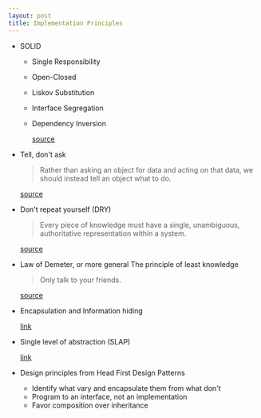 ```yaml
---
layout: post
title: Implementation Principles
---
```

- SOLID
  - Single Responsibility
  - Open-Closed
  - Liskov Substitution
  - Interface Segregation
  - Dependency Inversion

    [source](http://butunclebob.com/ArticleS.UncleBob.PrinciplesOfOod)
 
- Tell, don't ask

    > Rather than asking an object for data and acting on that data, we should instead tell an object what to do.

	[source](http://martinfowler.com/bliki/TellDontAsk.html)
 
- Don't repeat yourself (DRY)
 
    > Every piece of knowledge must have a single, unambiguous, authoritative representation within a system.
	
	[source](http://c2.com/cgi/wiki?DontRepeatYourself)

- Law of Demeter, or more general The principle of least knowledge

    > Only talk to your friends.
	
	[source](http://www.ccs.neu.edu/home/lieber/LoD.html)
 
- Encapsulation and Information hiding
 
    [link](http://www.javaworld.com/article/2075271/core-java/encapsulation-is-not-information-hiding.html)

- Single level of abstraction (SLAP)

     [link](http://clean-code-developer.com/Orange-Grade.ashx)

- Design principles from Head First Design Patterns
  - Identify what vary and encapsulate them from what don't
  - Program to an interface, not an implementation
  - Favor composition over inheritance
